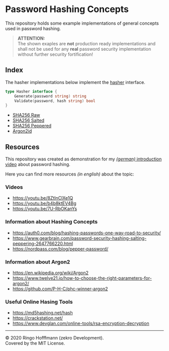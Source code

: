# Password Hashing Concepts

This repository holds some example implementations of general concepts used in password hashing.

> **ATTENTION:**  
> The shown exaples are **not** production ready implementations and shall not be used for any **real** password security implementation without further security fortification!

## Index

The hasher implementations below implement the [hasher](pkg/hasher.go) interface.
```go
type Hasher interface {
	Generate(password string) string
	Validate(password, hash string) bool
}
```

- [SHA256 Raw](pkg/impl/sha256_raw.go)
- [SHA256 Salted](pkg/impl/sha256_salted.go)
- [SHA256 Peppered](pkg/impl/sha256_peppered.go)
- [Argon2id](pkg/impl/argon2id.go)

## Resources

This repository was created as demonstration for my [*(german)* introduction video](https://youtu.be/OcKlnvKXbpg) about password hashing.

Here you can find more resources *(in english)* about the topic:

### Videos

- https://youtu.be/8ZtInClXe1Q
- https://youtu.be/b4b8ktEV4Bg
- https://youtu.be/7U-RbOKanYs

### Information about Hashing Concepts

- https://auth0.com/blog/hashing-passwords-one-way-road-to-security/
- https://www.gearbrain.com/password-security-hashing-salting-peppering-2647766220.html
- https://nordpass.com/blog/pepper-password/

### Information about Argon2

- https://en.wikipedia.org/wiki/Argon2
- https://www.twelve21.io/how-to-choose-the-right-parameters-for-argon2/
- https://github.com/P-H-C/phc-winner-argon2

### Useful Online Hasing Tools

- https://md5hashing.net/hash
- https://crackstation.net/
- https://www.devglan.com/online-tools/rsa-encryption-decryption

---

© 2020 Ringo Hofffmann (zekro Development).  
Covered by the MIT License.